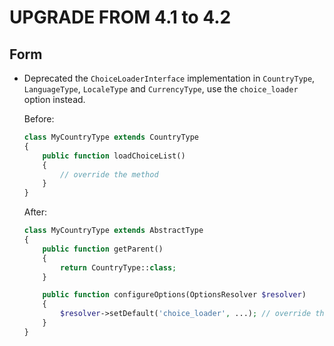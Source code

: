 UPGRADE FROM 4.1 to 4.2
=======================

Form
----

 * Deprecated the `ChoiceLoaderInterface` implementation in `CountryType`, `LanguageType`, `LocaleType` and `CurrencyType`, use the `choice_loader` option instead.

   Before:
   ```php
   class MyCountryType extends CountryType
   {
       public function loadChoiceList()
       {
           // override the method
       }
   }
   ```

   After:
   ```php
   class MyCountryType extends AbstractType
   {
       public function getParent()
       {
           return CountryType::class;
       }

       public function configureOptions(OptionsResolver $resolver)
       {
           $resolver->setDefault('choice_loader', ...); // override the option instead
       }
   }
   ```
